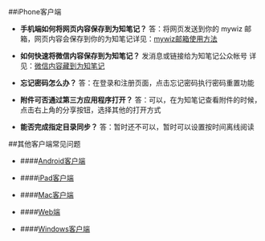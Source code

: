 ##iPhone客户端

+ **手机端如何将网页内容保存到为知笔记？**
答：将网页发送到你的 mywiz 邮箱，网页内容会保存到你的为知笔记详见：[mywiz邮箱使用方法](http://blog.wiz.cn/wiz-mywiz.html)


+ **如何快速将微信内容保存到为知笔记？**
发消息或链接给为知笔记公众帐号
详见：[微信内容藏到为知笔记](http://blog.wiz.cn/wiz-wechat.html)

+  **忘记密码怎么办？**
答：在登录和注册页面，点击忘记密码执行密码重置功能

+ **附件可否通过第三方应用程序打开？**
答：可以，在为知笔记查看附件的时候，点击右上角的分享按钮，选择其他的打开方式


+ **能否完成指定目录同步？**
答：暂时还不可以，暂时可以设置按时间离线阅读


##其他客户端常见问题
+ ####[Android客户端](/manual/android/problemsandroid.html)

+ ####[iPad客户端](/manual/ipad/problemsipad.html)
+ ####[Mac客户端](/manual/mac/problemsmac.html)
+ ####[Web端](/manual/web/problemsweb.html)
+ ####[Windows客户端](/manual/windows/problemspc.html)
